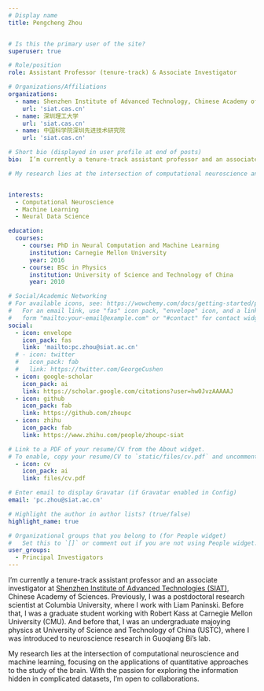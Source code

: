```yaml
---
# Display name
title: Pengcheng Zhou


# Is this the primary user of the site?
superuser: true

# Role/position
role: Assistant Professor (tenure-track) & Associate Investigator

# Organizations/Affiliations
organizations:
  - name: Shenzhen Institute of Advanced Technology, Chinese Academy of Sciences
    url: 'siat.cas.cn'
  - name: 深圳理工大学
    url: 'siat.cas.cn'
  - name: 中国科学院深圳先进技术研究院
    url: 'siat.cas.cn'

# Short bio (displayed in user profile at end of posts)
bio:  I’m currently a tenure-track assistant professor and an associate investigator at Shenzhen Institute of Advanced Technologies (SIAT), Chinese Academy of Sciences. Previously, I was a postdoctoral research scientist at Columbia University, where I work with Liam Paninski. Before that, I was a graduate student working with Robert Kass at Carnegie Mellon University (CMU). And before that, I was an undergraduate majoying physics at University of Science and Technology of China (USTC), where I was introduced to neuroscience research in Guoqiang Bi’s lab.

# My research lies at the intersection of computational neuroscience and machine learning, focusing on the applications of quantitative approaches to the study of the brain. My current project is to develop new methods for analyzing large-scale multi neuronal recordings, with an emphasis on calcium imaging data. During my PhD studies, I was focusing on the analysis of spike trains and local field potentials.


interests:
  - Computational Neuroscience
  - Machine Learning
  - Neural Data Science

education:
  courses:
    - course: PhD in Neural Computation and Machine Learning
      institution: Carnegie Mellon University
      year: 2016
    - course: BSc in Physics
      institution: University of Science and Technology of China 
      year: 2010

# Social/Academic Networking
# For available icons, see: https://wowchemy.com/docs/getting-started/page-builder/#icons
#   For an email link, use "fas" icon pack, "envelope" icon, and a link in the
#   form "mailto:your-email@example.com" or "#contact" for contact widget.
social:
  - icon: envelope
    icon_pack: fas
    link: 'mailto:pc.zhou@siat.ac.cn'
  # - icon: twitter
  #   icon_pack: fab
  #   link: https://twitter.com/GeorgeCushen
  - icon: google-scholar
    icon_pack: ai
    link: https://scholar.google.com/citations?user=hw0JvzAAAAAJ
  - icon: github
    icon_pack: fab
    link: https://github.com/zhoupc
  - icon: zhihu
    icon_pack: fab
    link: https://www.zhihu.com/people/zhoupc-siat

# Link to a PDF of your resume/CV from the About widget.
# To enable, copy your resume/CV to `static/files/cv.pdf` and uncomment the lines below.
  - icon: cv
    icon_pack: ai
    link: files/cv.pdf

# Enter email to display Gravatar (if Gravatar enabled in Config)
email: 'pc.zhou@siat.ac.cn'

# Highlight the author in author lists? (true/false)
highlight_name: true

# Organizational groups that you belong to (for People widget)
#   Set this to `[]` or comment out if you are not using People widget.
user_groups:
  - Principal Investigators
---
```

I’m currently a tenure-track assistant professor and an associate investigator at [Shenzhen Institute of Advanced Technologies (SIAT)](http://siat.cas.cn), Chinese Academy of Sciences. Previously, I was a postdoctoral research scientist at Columbia University, where I work with Liam Paninski. Before that, I was a graduate student working with Robert Kass at Carnegie Mellon University (CMU). And before that, I was an undergraduate majoying physics at University of Science and Technology of China (USTC), where I was introduced to neuroscience research in Guoqiang Bi’s lab.

My research lies at the intersection of computational neuroscience and machine learning, focusing on the applications of quantitative approaches to the study of the brain. With the passion for exploring the information hidden in complicated datasets, I’m open to collaborations.

